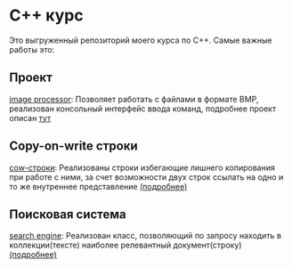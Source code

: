 # С++ курс

Это выгруженный репозиторий моего курса по С++. Cамые важные работы это:
## Проект 
[image processor](tasks/image_processor): Позволяет работать с файлами в формате BMP, реализован консольный интерфейс ввода команд, подробнее проект описан [тут](tasks/image_processor/readme.md)
## Сopy-on-write строки
[cow-строки](tasks/cow): Реализованы строки избегающие лишнего копирования при работе с ними, за счет возможности двух строк ссылать на одно и то же внутреннее представление [(подробнее)](tasks/cow/readme.md)
## Поисковая система
[search engine](tasks/search2): Реализован класс, позволяющий по запросу находить в коллекции(тексте) наиболее релевантный документ(строку) [(подробнее)](tasks/search2/readme.md)

